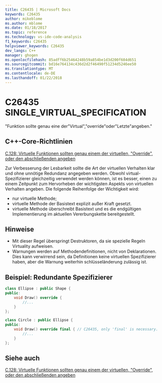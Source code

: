 ```yaml
---
title: C26435 | Microsoft Docs
keywords: C26435
author: mikeblome
ms.author: mblome
ms.date: 01/18/2017
ms.topic: reference
ms.technology: vs-ide-code-analysis
f1_keywords: C26435
helpviewer_keywords: C26435
dev_langs: C++
manager: ghogen
ms.openlocfilehash: 85adff6b25464248b59a854be1d3d200f604d651
ms.sourcegitcommit: bd16e764134c436d2d2f46490f51234d5246ee50
ms.translationtype: MT
ms.contentlocale: de-DE
ms.lasthandoff: 01/22/2018
---
```

# <a name="c26435-singlevirtualspecification"></a>C26435 SINGLE_VIRTUAL_SPECIFICATION

"Funktion sollte genau eine der"Virtual","override"oder"Letzte"angeben."

## <a name="c-core-guidelines"></a>C++-Core-Richtlinien

[C.128: Virtuelle Funktionen sollten genau einem der virtuellen, "Override", oder den abschließenden angeben](https://github.com/isocpp/CppCoreGuidelines/blob/master/CppCoreGuidelines.md)

Zur Verbesserung der Lesbarkeit sollte die Art der virtuellen Verhalten klar und ohne unnötige Redundanz angegeben werden. Obwohl virtual-Spezifizierer gleichzeitig verwendet werden können, ist es besser, einen zu einem Zeitpunkt zum Hervorheben der wichtigsten Aspekts von virtuellen Verhalten angeben. Die folgende Reihenfolge der Wichtigkeit wird:

- nur virtuelle Methode;
- virtuelle Methode der Basistext explizit außer Kraft gesetzt.
- virtuelle Methode überschreibt Basistext und es die endgültigen Implementierung im aktuellen Vererbungskette bereitgestellt.

## <a name="notes"></a>Hinweise

- Mit dieser Regel überspringt Destruktoren, da sie spezielle Regeln Virtuality aufweisen.
- Warnungen werden auf Methodendefinitionen, nicht von Deklarationen. Dies kann verwirrend sein, da Definitionen keine virtuellen Spezifizierer haben, aber die Warnung weiterhin schlüsseländerung zulässig ist.

## <a name="example-redundant-specifier"></a>Beispiel: Redundante Spezifizierer

```cpp
class Ellipse : public Shape {
public:
    void Draw() override {
        //...
    }
};

class Circle : public Ellipse {
public:
    void Draw() override final { // C26435, only 'final' is necessary.
        //...
    }
};
```

## <a name="see-also"></a>Siehe auch

[C.128: Virtuelle Funktionen sollten genau einem der virtuellen, "Override", oder den abschließenden angeben](https://github.com/isocpp/CppCoreGuidelines/blob/master/CppCoreGuidelines.md)